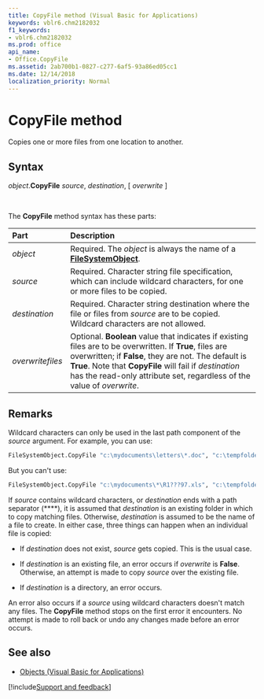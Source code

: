 ```yaml
---
title: CopyFile method (Visual Basic for Applications)
keywords: vblr6.chm2182032
f1_keywords:
- vblr6.chm2182032
ms.prod: office
api_name:
- Office.CopyFile
ms.assetid: 2ab700b1-0827-c277-6af5-93a86ed05cc1
ms.date: 12/14/2018
localization_priority: Normal
---
```



# CopyFile method

Copies one or more files from one location to another.

## Syntax

_object_.**CopyFile** _source_, _destination_, [ _overwrite_ ]

<br/>

The **CopyFile** method syntax has these parts:

|Part|Description|
|:-----|:-----|
| _object_|Required. The _object_ is always the name of a **[FileSystemObject](filesystemobject-object.md)**.|
| _source_|Required. Character string file specification, which can include wildcard characters, for one or more files to be copied.|
| _destination_|Required. Character string destination where the file or files from _source_ are to be copied. Wildcard characters are not allowed.|
| _overwritefiles_|Optional. **Boolean** value that indicates if existing files are to be overwritten. If **True**, files are overwritten; if **False**, they are not. The default is **True**. Note that **CopyFile** will fail if _destination_ has the read-only attribute set, regardless of the value of _overwrite_.|

## Remarks

Wildcard characters can only be used in the last path component of the _source_ argument. For example, you can use:

```vb
FileSystemObject.CopyFile "c:\mydocuments\letters\*.doc", "c:\tempfolder\"

```

But you can't use:

```vb
FileSystemObject.CopyFile "c:\mydocuments\*\R1???97.xls", "c:\tempfolder"

```

If _source_ contains wildcard characters, or _destination_ ends with a path separator (**\**), it is assumed that _destination_ is an existing folder in which to copy matching files. Otherwise, _destination_ is assumed to be the name of a file to create. In either case, three things can happen when an individual file is copied:

- If _destination_ does not exist, _source_ gets copied. This is the usual case.
    
- If _destination_ is an existing file, an error occurs if _overwrite_ is **False**. Otherwise, an attempt is made to copy _source_ over the existing file.
    
- If _destination_ is a directory, an error occurs.
    

An error also occurs if a _source_ using wildcard characters doesn't match any files. The **CopyFile** method stops on the first error it encounters. No attempt is made to roll back or undo any changes made before an error occurs.

## See also

- [Objects (Visual Basic for Applications)](../objects-visual-basic-for-applications.md)

[!include[Support and feedback](~/includes/feedback-boilerplate.md)]
